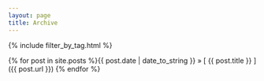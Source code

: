 ```yaml
---
layout: page
title: Archive
---
```


{% include filter_by_tag.html %}

{% for post in site.posts %}<span class="archivemono">{{ post.date | date_to_string }}</span> &raquo; [ {{ post.title }} ]({{ post.url }})
{% endfor %}
